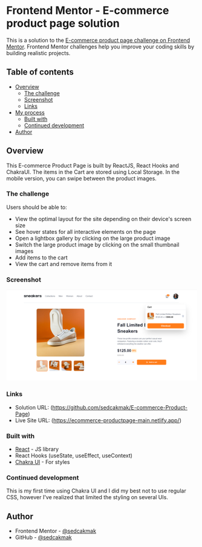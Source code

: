 # Frontend Mentor - E-commerce product page solution

This is a solution to the [E-commerce product page challenge on Frontend Mentor](https://www.frontendmentor.io/challenges/ecommerce-product-page-UPsZ9MJp6). Frontend Mentor challenges help you improve your coding skills by building realistic projects.

## Table of contents

- [Overview](#overview)
  - [The challenge](#the-challenge)
  - [Screenshot](#screenshot)
  - [Links](#links)
- [My process](#my-process)
  - [Built with](#built-with)
  - [Continued development](#continued-development)
- [Author](#author)

## Overview

This E-commerce Product Page is built by ReactJS, React Hooks and ChakraUI. The items in the Cart are stored using Local Storage. In the mobile version, you can swipe between the product images.

### The challenge

Users should be able to:

- View the optimal layout for the site depending on their device's screen size
- See hover states for all interactive elements on the page
- Open a lightbox gallery by clicking on the large product image
- Switch the large product image by clicking on the small thumbnail images
- Add items to the cart
- View the cart and remove items from it

### Screenshot

![](./screenshot.png)

### Links

- Solution URL: (https://github.com/sedcakmak/E-commerce-Product-Page)
- Live Site URL: (https://ecommerce-productpage-main.netlify.app/)

### Built with

- [React](https://reactjs.org/) - JS library
- React Hooks (useState, useEffect, useContext)
- [Chakra UI](https://chakra-ui.com/) - For styles

### Continued development

This is my first time using Chakra UI and I did my best not to use regular CSS, however I've realized that limited the styling on several UIs.

## Author

- Frontend Mentor - [@sedcakmak](https://www.frontendmentor.io/profile/sedcakmak)
- GitHub - [@sedcakmak](https://github.com/sedcakmak)
